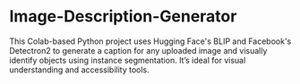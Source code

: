 # Image-Description-Generator
This Colab-based Python project uses Hugging Face's BLIP and Facebook's Detectron2 to generate a caption for any uploaded image and visually identify objects using instance segmentation. It’s ideal for visual understanding and accessibility tools.
